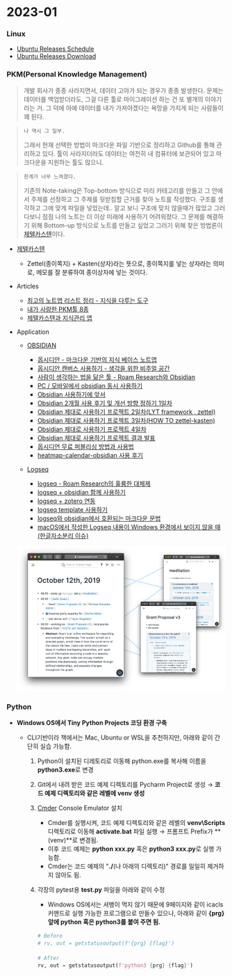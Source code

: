 # 2023-01

### Linux

- [Ubuntu Releases Schedule](https://wiki.ubuntu.com/Releases)
- [Ubuntu Releases Download](https://releases.ubuntu.com/)



### PKM(Personal Knowledge Management)

> 개발 회사가 종종 사라지면서, 데이터 고아가 되는 경우가 종종 발생한다. 문제는 데이터를 백업받더라도, 그걸 다른 툴로 마이그레이션 하는 건 또 별개의 이야기라는 거. 그 덕에 아예 데이터를 내가 가져야겠다는 욕망을 가지게 되는 사람들이 꽤 된다.
>

> `나 역시 그 일부.`
>
> 그래서 현재 선택한 방법이 마크다운 파일 기반으로 정리하고 Github를 통해 관리하고 있다. 툴이 사라지더라도 데이터는 여전히 내 컴퓨터에 보관되어 있고 마크다운을 지원하는 툴도 많으니.
>

> `한계가 너무 느껴졌다.`
>
> 기존의 Note-taking은 Top-bottom 방식으로 미리 카테고리를 만들고 그 안에서 주제를 선정하고 그 주제를 뒷받침할 근거를 찾아 노트를 작성했다. 구조를 생각하고 그에 맞게 파일을 넣었는데.. 알고 보니 구조에 맞지 않을때가 많았고 그러다보니 점점 나의 노트는 더 이상 미래에 사용하기 어려워졌다. 그 문제를 해결하기 위해 Bottom-up 방식으로 노트를 만들고 싶었고 그러기 위해 찾은 방법론이 [제텔카스텐](https://www.zklab.kr/)이다. 

- [제텔카스텐](2023/01/2023-01-15-zettel_kasten.md)
  - Zettel(종이쪽지) + Kasten(상자)라는 뜻으로, 종이쪽지를 넣는 상자라는 의미로, 메모를 잘 분류하여 종이상자에 넣는 것이다.

- Articles

  - [최고의 노트앱 리스트 정리 - 지식을 다루는 도구](https://tilnote.io/pages/63b3a01aa3dfe0cae3301210?utm_source=pocket_saves)
  - [내가 사랑한 PKM툴 8종](https://brunch.co.kr/@labica/23)
  - [제텔카스텐과 지식관리 앱](https://m.clien.net/service/board/park/16255090)
- Application
  - [OBSIDIAN](https://obsidian.md/)
    - [옵시디안 - 마크다운 기반의 지식 베이스 노트앱](https://tilnote.io/pages/63a3c95dadf3223383d8d5e5)
    - [옵시디안 캔버스 사용하기 - 생각을 위한 비주얼 공간](https://tilnote.io/pages/63b6a70deb6139cc05884554)
    - [사람이 생각하는 법을 닮은 툴 - Roam Research와 Obsidian](https://luran.me/422)
    - [PC / 모바일에서 obsidian 동시 사용하기](https://luran.me/427)
    - [Obsidian 사용하기에 앞서](https://velog.io/@sharphand1/Obsidian-하나만-이해해도-실력이)
    - [Obsidian 2개월 사용 후기 및 개선 방향 정하기 1일차](https://velog.io/@sharphand1/Obsidian-2개월-사용-후기-및-개선-방향-정하기-1일차)
    - [Obsidian 제대로 사용하기 프로젝트 2일차(LYT framework , zettel)](https://velog.io/@sharphand1/Obsidian-제대로-사용하기-프로젝트-2일차)
    - [Obsidian 제대로 사용하기 프로젝트 3일차(HOW TO zettel-kasten)](https://velog.io/@sharphand1/Obsidian-제대로-사용하기-프로젝트-3일차HOW-TO-zettel-kasten)
    - [Obsidian 제대로 사용하기 프로젝트 4일차](https://velog.io/@sharphand1/Obsidian-제대로-사용하기-프로젝트-4일차)
    - [Obsidian 제대로 사용하기 프로젝트 결과 발표](https://velog.io/@sharphand1/Obsidian-제대로-사용하기-프로젝트-마지막날)
    - [옵시디언 무료 퍼블리싱 방법과 사용법](https://velog.io/@sharphand1/옵시디언-무료-퍼블리싱-하는-방법)
    - [heatmap-calendar-obsidian 사용 후기](https://velog.io/@sharphand1/heatmap-calendar-obsidian-사용-후기)
  
  - [Logseq](https://github.com/logseq/logseq)
    - [logseq - Roam Research의 훌륭한 대체제](https://luran.me/424)
    - [logseq + obsidian 함께 사용하기](https://luran.me/425)
    - [logseq + zotero 연동](https://luran.me/430)
    - [logseq template 사용하기](https://luran.me/437)
    - [logseq와 obsidian에서 호환되는 마크다운 문법](https://luran.me/472)
    - [macOS에서 작성한 Logseq 내용이 Windows 환경에서 보이지 않을 때 (한글자소분리 이슈)](https://zellyshu.github.io/posts/2021-11-12-logseq-hanguljaso/)
  
  
  ![img](_media/Roam-Group-min.png)



### Python

- **Windows OS에서 Tiny Python Projects 코딩 환경 구축**

  - CLI기반이라 책에서는 Mac, Ubuntu or WSL을 추천하지만, 아래와 같이 간단히 실습 가능함.

    1. Python이 설치된 디레토리로 이동해 python.exe를 복사해 이름을 **python3.exe**로 변경

    2. Git에서 내려 받은 코드 예제 디렉토리를 Pycharm Project로 생성 → **코드 예제 디렉토리와 같은 레벨에 venv 생성**

    3. [Cmder](https://cmder.app/) Console Emulator 설치

       - Cmder를 실행시켜, 코드 예제 디렉토리와 같은 레벨의 **venv\Scripts** 디렉토리로 이동해 **activate.bat** 파일 실행 → 프롬프트 Prefix가 **(venv)**로 변경됨.
       - 이후 코드 예제는 **python xxx.py** 혹은 **python3 xxx.py**로 실행 가능함.
       - Cmder는 코드 예제의 "**./**(나 아래의 디렉토리)" 경로를 일일히 제거하지 않아도 됨.

    4. 각장의 pytest용 **test.py** 파일을 아래와 같이 수정

       - Windows OS에서는 셔뱅이 먹지 않기 때문에 9페이지와 같이 icacls 커맨드로 실행 가능한 프로그램으로 만들수 있으나, 아래와 같이 **{prg} 앞에 python 혹은 python3를 붙여 주면 됨.**

       ```python
       # Before
       # rv, out = getstatusoutput(f'{prg} {flag}')
       
       # After
       rv, out = getstatusoutput(f'python3 {prg} {flag}')
       ```
